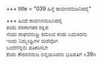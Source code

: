 +++
title = "039 ಹಿನ್ದೆ ರಾವಣನನುಜನಿರದೈ"

+++
ಹಿಂದೆ ರಾವಣನನುಜನಿರದೈ  
ತಂದು ಶರಣಾಗತರ ರಕ್ಷಿಪ  
ನೆಂದು ರಾಘವನಂಘ್ರಿ ಕಮಲವ ಕಂಡು ಬದುಕಿದನು  
ಇಂದು ನಿಮ್ಮಂಘ್ರಿಗಳ ಮರೆವೊಗ  
ಬಂದೆನೆನ್ನನು ಪತಿಕರಿಸಬೇ  
ಕೆಂದು ಕೌರವನನುಜ ಬಿನ್ನಯಿಸಿದನು ಭೂಪತಿಗೆ     ॥39॥